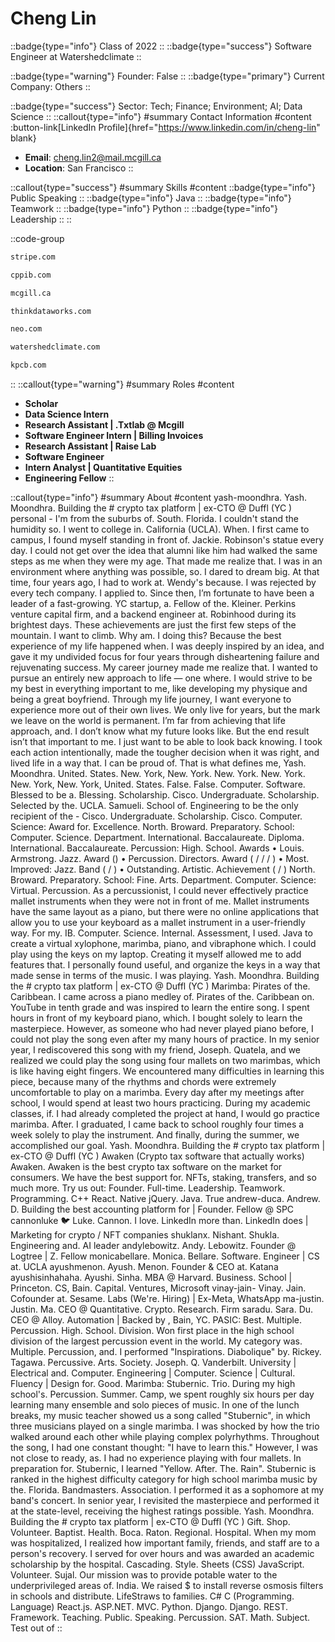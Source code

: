 # Cheng Lin
::badge{type="info"}
Class of 2022
::
::badge{type="success"}
Software Engineer at Watershedclimate
::

::badge{type="warning"}
Founder: False
::
::badge{type="primary"}
Current Company: Others
::

::badge{type="success"}
Sector: Tech; Finance; Environment; AI; Data Science
::
::callout{type="info"}
#summary
Contact Information
#content
:button-link[LinkedIn Profile]{href="https://www.linkedin.com/in/cheng-lin" blank}
- **Email**: cheng.lin2@mail.mcgill.ca
- **Location**: San Francisco
::

::callout{type="success"}
#summary
Skills
#content
::badge{type="info"}
Public Speaking
::
::badge{type="info"}
Java
::
::badge{type="info"}
Teamwork
::
::badge{type="info"}
Python
::
::badge{type="info"}
Leadership
::
::

::code-group
```bash [Stripe]
stripe.com
```
```bash [Canada Pension Plan Investment Board]
cppib.com
```
```bash [McGill University]
mcgill.ca
```
```bash [ThinkData Works Inc.]
thinkdataworks.com
```
```bash [Neo]
neo.com
```
```bash [Watershedclimate]
watershedclimate.com
```
```bash [Kleiner Perkins Caufield & Byers]
kpcb.com
```
::
::callout{type="warning"}
#summary
Roles
#content
- **Scholar**
- **Data Science Intern**
- **Research Assistant | .Txtlab @ Mcgill**
- **Software Engineer Intern | Billing Invoices**
- **Research Assistant | Raise Lab**
- **Software Engineer**
- **Intern Analyst | Quantitative Equities**
- **Engineering Fellow**
::

::callout{type="info"}
#summary
About
#content
yash-moondhra. Yash. Moondhra. Building the # crypto tax platform | ex-CTO @ Duffl (YC ) personal - I'm from the suburbs of. South. Florida. I couldn't stand the humidity so. I went to college in. California (UCLA). When. I first came to campus, I found myself standing in front of. Jackie. Robinson's statue every day. I could not get over the idea that alumni like him had walked the same steps as me when they were my age. That made me realize that. I was in an environment where anything was possible, so. I dared to dream big. At that time, four years ago, I had to work at. Wendy's because. I was rejected by every tech company. I applied to. Since then, I’m fortunate to have been a leader of a fast-growing. YC startup, a. Fellow of the. Kleiner. Perkins venture capital firm, and a backend engineer at. Robinhood during its brightest days. These achievements are just the first few steps of the mountain. I want to climb. Why am. I doing this? Because the best experience of my life happened when. I was deeply inspired by an idea, and gave it my undivided focus for four years through disheartening failure and rejuvenating success. My career journey made me realize that. I wanted to pursue an entirely new approach to life — one where. I would strive to be my best in everything important to me, like developing my physique and being a great boyfriend. Through my life journey, I want everyone to experience more out of their own lives. We only live for years, but the mark we leave on the world is permanent. I’m far from achieving that life approach, and. I don’t know what my future looks like. But the end result isn’t that important to me. I just want to be able to look back knowing. I took each action intentionally, made the tougher decision when it was right, and lived life in a way that. I can be proud of. That is what defines me, Yash. Moondhra. United. States. New. York, New. York. New. York. New. York. New. York, New. York, United. States. False. False. Computer. Software. Blessed to be a. Blessing. Scholarship. Cisco. Undergraduate. Scholarship. Selected by the. UCLA. Samueli. School of. Engineering to be the only recipient of the - Cisco. Undergraduate. Scholarship. Cisco. Computer. Science: Award for. Excellence. North. Broward. Preparatory. School: Computer. Science. Department. International. Baccalaureate. Diploma. International. Baccalaureate. Percussion: High. School. Awards • Louis. Armstrong. Jazz. Award () • Percussion. Directors. Award ( / / / ) • Most. Improved: Jazz. Band ( / ) • Outstanding. Artistic. Achievement ( / ) North. Broward. Preparatory. School: Fine. Arts. Department. Computer. Science: Virtual. Percussion. As a percussionist, I could never effectively practice mallet instruments when they were not in front of me. Mallet instruments have the same layout as a piano, but there were no online applications that allow you to use your keyboard as a mallet instrument in a user-friendly way. For my. IB. Computer. Science. Internal. Assessment, I used. Java to create a virtual xylophone, marimba, piano, and vibraphone which. I could play using the keys on my laptop. Creating it myself allowed me to add features that. I personally found useful, and organize the keys in a way that made sense in terms of the music. I was playing. Yash. Moondhra. Building the # crypto tax platform | ex-CTO @ Duffl (YC ) Marimba: Pirates of the. Caribbean. I came across a piano medley of. Pirates of the. Caribbean on. YouTube in tenth grade and was inspired to learn the entire song. I spent hours in front of my keyboard piano, which. I bought solely to learn the masterpiece. However, as someone who had never played piano before, I could not play the song even after my many hours of practice. In my senior year, I rediscovered this song with my friend, Joseph. Quatela, and we realized we could play the song using four mallets on two marimbas, which is like having eight fingers. We encountered many difficulties in learning this piece, because many of the rhythms and chords were extremely uncomfortable to play on a marimba. Every day after my meetings after school, I would spend at least two hours practicing. During my academic classes, if. I had already completed the project at hand, I would go practice marimba. After. I graduated, I came back to school roughly four times a week solely to play the instrument. And finally, during the summer, we accomplished our goal. Yash. Moondhra. Building the # crypto tax platform | ex-CTO @ Duffl (YC ) Awaken (Crypto tax software that actually works) Awaken. Awaken is the best crypto tax software on the market for consumers. We have the best support for. NFTs, staking, transfers, and so much more. Try us out: Founder. Full-time. Leadership. Teamwork. Programming. C++ React. Native jQuery. Java. True andrew-duca. Andrew. D. Building the best accounting platform for | Founder. Fellow @ SPC cannonluke 🐦 Luke. Cannon. I love. LinkedIn more than. LinkedIn does | Marketing for crypto / NFT companies shuklanx. Nishant. Shukla. Engineering and. AI leader andylebowitz. Andy. Lebowitz. Founder @ Logtree | Z. Fellow monicabellare. Monica. Bellare. Software. Engineer | CS at. UCLA ayushmenon. Ayush. Menon. Founder & CEO at. Katana ayushisinhahaha. Ayushi. Sinha. MBA @ Harvard. Business. School | Princeton. CS, Bain. Capital. Ventures, Microsoft vinay-jain- Vinay. Jain. Cofounder at. Sesame. Labs (We're. Hiring) | Ex-Meta, WhatsApp ma-justin. Justin. Ma. CEO @ Quantitative. Crypto. Research. Firm saradu. Sara. Du. CEO @ Alloy. Automation | Backed by , Bain, YC. PASIC: Best. Multiple. Percussion. High. School. Division. Won first place in the high school division of the largest percussion event in the world. My category was. Multiple. Percussion, and. I performed "Inspirations. Diabolique" by. Rickey. Tagawa. Percussive. Arts. Society. Joseph. Q. Vanderbilt. University | Electrical and. Computer. Engineering | Computer. Science | Cultural. Fluency | Design for. Good. Marimba: Stubernic. Trio. During my high school's. Percussion. Summer. Camp, we spent roughly six hours per day learning many ensemble and solo pieces of music. In one of the lunch breaks, my music teacher showed us a song called "Stubernic", in which three musicians played on a single marimba. I was shocked by how the trio walked around each other while playing complex polyrhythms. Throughout the song, I had one constant thought: "I have to learn this." However, I was not close to ready, as. I had no experience playing with four mallets. In preparation for. Stubernic, I learned "Yellow. After. The. Rain". Stubernic is ranked in the highest difficulty category for high school marimba music by the. Florida. Bandmasters. Association. I performed it as a sophomore at my band's concert. In senior year, I revisited the masterpiece and performed it at the state-level, receiving the highest ratings possible. Yash. Moondhra. Building the # crypto tax platform | ex-CTO @ Duffl (YC ) Gift. Shop. Volunteer. Baptist. Health. Boca. Raton. Regional. Hospital. When my mom was hospitalized, I realized how important family, friends, and staff are to a person's recovery. I served for over hours and was awarded an academic scholarship by the hospital. Cascading. Style. Sheets (CSS) JavaScript. Volunteer. Sujal. Our mission was to provide potable water to the underprivileged areas of. India. We raised $ to install reverse osmosis filters in schools and distribute. LifeStraws to families. C# C (Programming. Language) React.js. ASP.NET. MVC. Python. Django. Django. REST. Framework. Teaching. Public. Speaking. Percussion. SAT. Math. Subject. Test out of
::
